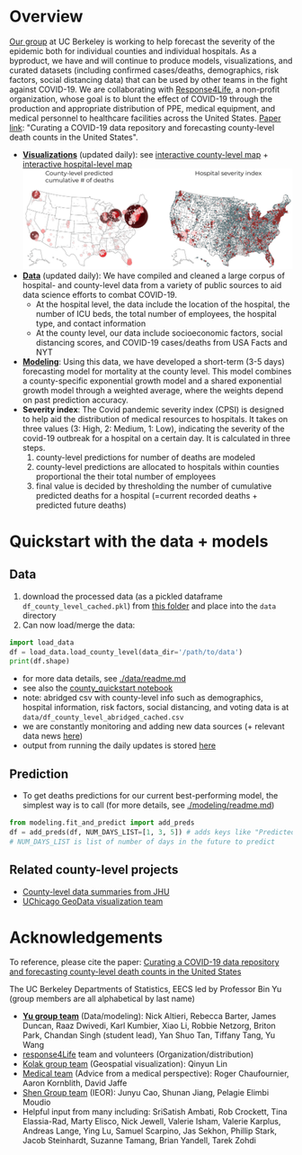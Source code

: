 # Overview

[Our group](https://www.stat.berkeley.edu/~yugroup/people.html) at UC Berkeley is working to help forecast the severity of the epidemic both for individual counties and individual hospitals. As a byproduct, we have and will continue to produce models, visualizations, and curated datasets (including confirmed cases/deaths, demographics, risk factors, social distancing data) that can be used by other teams in the fight against COVID-19. We are collaborating with [Response4Life](https://response4life.org/), a non-profit organization, whose goal is to blunt the effect of COVID-19 through the production and appropriate distribution of PPE, medical equipment, and medical personnel to healthcare facilities across the United States. [Paper link](https://www.stat.berkeley.edu/~binyu/ps/papers2020/covid19_paper.pdf): "Curating a COVID-19 data repository and forecasting
county-level death counts in the United States".

- **[Visualizations](http://covidseverity.com/)** (updated daily): see [interactive county-level map](http://covidseverity.com/results/deaths.html) + [interactive hospital-level map](http://covidseverity.com/results/severity_map.html)
![](results/maps_static.png)
- **[Data](./data_new/readme.md)** (updated daily): We have compiled and cleaned a large corpus of hospital- and county-level data from a variety of public sources to aid data science efforts to combat COVID-19.
    - At the hospital level, the data include the location of the hospital, the number of ICU beds, the total number of employees, the hospital type, and contact information
    - At the county level, our data include socioeconomic factors, social distancing scores, and COVID-19 cases/deaths from USA Facts and NYT
- **[Modeling](./modeling/readme.md)**: Using this data, we have developed a short-term (3-5 days) forecasting model for mortality at the county level. This model combines a county-specific exponential growth model and a shared exponential growth model through a weighted average, where the weights depend on past prediction accuracy.
- **Severity index**: The Covid pandemic severity index (CPSI) is designed to help aid the distribution of medical resources to hospitals. It takes on three values (3: High, 2: Medium, 1: Low), indicating the severity of the covid-19 outbreak for a hospital on a certain day. It is calculated in three steps.
    1. county-level predictions for number of deaths are modeled
    2. county-level predictions are allocated to hospitals within counties proportional the their total number of employees
    3. final value is decided by thresholding the number of cumulative predicted deaths for a hospital (=current recorded deaths + predicted future deaths)


# Quickstart with the data + models

## Data
1. download the processed data (as a pickled dataframe `df_county_level_cached.pkl`) from [this folder](https://drive.google.com/drive/u/2/folders/1OfeUn8RcOfkibgjtuuVt2z9ZtzC_4Eq5) and place into the `data` directory
2. Can now load/merge the data:
```python
import load_data
df = load_data.load_county_level(data_dir='/path/to/data')
print(df.shape) 
```

- for more data details, see [./data/readme.md](./data/readme.md)
- see also the [county_quickstart notebook](county_quickstart.ipynb)
- note: abridged csv with county-level info such as demographics, hospital information, risk factors, social distancing, and voting data is at `data/df_county_level_abridged_cached.csv`
- we are constantly monitoring and adding new data sources (+ relevant data news [here](https://docs.google.com/document/d/1Gxfp-8NXHZN1Hre0CThx0sdO17vDOso640eK6MHlbiU/))
- output from running the daily updates is stored [here](./functions/update_test.log)

## Prediction
- To get deaths predictions for our current best-performing model, the simplest way is to call (for more details, see [./modeling/readme.md](./modeling/readme.md))

```python
from modeling.fit_and_predict import add_preds
df = add_preds(df, NUM_DAYS_LIST=[1, 3, 5]) # adds keys like "Predicted Deaths 1-day", "Predicted Deaths 3-day"
# NUM_DAYS_LIST is list of number of days in the future to predict
```

## Related county-level projects
- [County-level data summaries from JHU](https://github.com/JieYingWu/COVID-19_US_County-level_Summaries)
- [UChicago GeoData visualization team](https://geodacenter.github.io/covid/about)


# Acknowledgements

To reference, please cite the paper: [Curating a COVID-19 data repository and forecasting
county-level death counts in the United States](https://www.stat.berkeley.edu/~binyu/ps/papers2020/covid19_paper.pdf) 

The UC Berkeley Departments of Statistics, EECS led by Professor Bin Yu (group members are all alphabetical by last name)

- **[Yu group team](https://www.stat.berkeley.edu/~yugroup/people.html)** (Data/modeling): Nick Altieri, Rebecca Barter, James Duncan, Raaz Dwivedi, Karl Kumbier, Xiao Li, Robbie Netzorg, Briton Park, Chandan Singh (student lead), Yan Shuo Tan, Tiffany Tang, Yu Wang
- [response4Life](https://response4life.org/) team and volunteers (Organization/distribution)
- [Kolak group team](https://geodacenter.github.io/covid/about) (Geospatial visualization): Qinyun Lin
- [Medical team](https://emergency.ucsf.edu/people/aaron-kornblith-md) (Advice from a medical perspective): Roger Chaufournier, Aaron Kornblith, David Jaffe
- [Shen Group team](https://shen.ieor.berkeley.edu/) (IEOR): Junyu Cao, Shunan Jiang, Pelagie Elimbi Moudio
- Helpful input from many including: SriSatish Ambati, Rob Crockett, Tina Elassia-Rad, Marty Elisco, Nick Jewell, Valerie Isham, Valerie Karplus, Andreas Lange, Ying Lu, Samuel Scarpino, Jas Sekhon, Phillip Stark, Jacob Steinhardt, Suzanne Tamang, Brian Yandell, Tarek Zohdi
